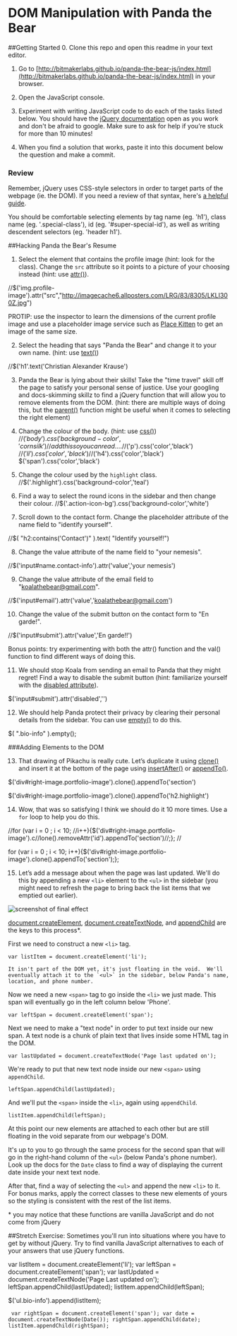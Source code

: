 # DOM Manipulation with Panda the Bear
##Getting Started
0. Clone this repo and open this readme in your text editor.

1. Go to [http://bitmakerlabs.github.io/panda-the-bear-js/index.html](http://bitmakerlabs.github.io/panda-the-bear-js/index.html) in your browser.

2. Open the JavaScript console.

3. Experiment with writing JavaScript code to do each of the tasks listed below.  You should have the [jQuery documentation](http://jquery.com/) open as you work and don't be afraid to google.  Make sure to ask for help if you’re stuck for more than 10 minutes!  

4. When you find a solution that works, paste it into this document below the question and make a commit.


### Review
Remember, jQuery uses CSS-style selectors in order to target parts of the webpage (ie. the DOM).  If you need a review of that syntax, here's [a helpful guide](https://developer.mozilla.org/en/docs/Web/Guide/CSS/Getting_started/Selectors).

You should be comfortable selecting elements by tag name (eg. 'h1'), class name (eg. '.special-class'), id (eg. '#super-special-id'), as well as writing descendent selectors (eg. 'header h1').

##Hacking Panda the Bear's Resume

1. Select the element that contains the profile image (hint: look for the class).  Change the `src` attribute so it points to a picture of your choosing instead (hint: use [attr()](http://api.jquery.com/attr/)).

//$('img.profile-image').attr("src","http://imagecache6.allposters.com/LRG/83/8305/LKLI300Z.jpg")

  PROTIP: use the inspector to learn the dimensions of the current profile image and use a placeholder image service such as [Place Kitten](https://placekitten.com/) to get an image of the same size.

2. Select the heading that says "Panda the Bear" and change it to your own name. (hint: use [text()](http://api.jquery.com/text/))

//$('h1'.text('Christian Alexander Krause')

3. Panda the Bear is lying about their skills!  Take the "time travel" skill off the page to satisfy your personal sense of justice.  Use your googling and docs-skimming skillz to find a jQuery function that will allow you to remove elements from the DOM.  (hint: there are multiple ways of doing this, but the [parent()](http://api.jquery.com/parent/) function might be useful when it comes to selecting the right element)

4. Change the colour of the body. (hint: use [css()](http://api.jquery.com/css/))
//$('body').css('background-color','cornsilk')
//add this so you can read....
//$('p').css('color','black')
//$('li').css('color','black')
//$('h4').css('color','black')
$('span').css('color','black')

5. Change the colour used by the `highlight` class.
//$('.highlight').css('background-color','teal')

6. Find a way to select the round icons in the sidebar and then change their colour.
//$('.action-icon-bg').css('background-color','white')
7. Scroll down to the contact form.  Change the placeholder attribute of the name field to "identify yourself".

//$( "h2:contains('Contact')" ).text( "Identify yourself!")

8. Change the value attribute of the name field to "your nemesis".


//$('input#name.contact-info').attr('value','your nemesis')


9. Change the value attribute of the email field to "koalathebear@gmail.com".


//$('input#email').attr('value','koalathebear@gmail.com')


10. Change the value of the submit button on the contact form to "En garde!".


//$('input#submit').attr('value','En garde!!')

  Bonus points: try experimenting with both the attr() function and the val() function to find different ways of doing this.

11. We should stop Koala from sending an email to Panda that they might regret!  Find a way to disable the submit button (hint: familiarize yourself with the [disabled attribute](http://www.w3schools.com/tags/att_input_disabled.asp)).


$('input#submit').attr('disabled','')


12. We should help Panda protect their privacy by clearing their personal details from the sidebar.  You can use [empty()](https://api.jquery.com/empty/) to do this.

$( ".bio-info" ).empty();

###Adding Elements to the DOM

13. That drawing of Pikachu is really cute.  Let’s duplicate it using [clone()](https://api.jquery.com/clone/) and insert it at the bottom of the page using [insertAfter()](http://api.jquery.com/insertafter/) or [appendTo()](http://api.jquery.com/appendto/).

$('div#right-image.portfolio-image').clone().appendTo('section')

$('div#right-image.portfolio-image').clone().appendTo('h2.highlight')



14. Wow, that was so satisfying I think we should do it 10 more times.  Use a `for` loop to help you do this.



//for (var i = 0 ; i < 10; //i++){$('div#right-image.portfolio-image').c//lone().removeAttr('id').appendTo('section')//;};
//

for (var i = 0 ; i < 10; i++){$('div#right-image.portfolio-image').clone().appendTo('section');};


15. Let’s add a message about when the page was last updated.  We'll do this by appending a new `<li>` element to the `<ul>` in the sidebar (you might need to refresh the page to bring back the list items that we emptied out earlier).  

  ![screenshot of final effect](panda-last-updated.png)

  [document.createElement](https://developer.mozilla.org/en-US/docs/Web/API/Document/createElement), [document.createTextNode](https://developer.mozilla.org/en-US/docs/Web/API/Document/createTextNode), and [appendChild](https://developer.mozilla.org/en-US/docs/Web/API/Node/appendChild) are the keys to this process\*.

  First we need to construct a new `<li>` tag.

  `var listItem = document.createElement('li');`

    It isn't part of the DOM yet, it's just floating in the void.  We'll eventually attach it to the `<ul>` in the sidebar, below Panda's name, location, and phone number.

   Now we need a new `<span>` tag to go inside the `<li>` we just made.  This span will eventually go in the left column below 'Phone'.

  `var leftSpan = document.createElement('span');`

  Next we need to make a "text node" in order to put text inside our new span.  A text node is a chunk of plain text that lives inside some HTML tag in the DOM.

  `var lastUpdated = document.createTextNode('Page last updated on');`

  We're ready to put that new text node inside our new `<span>` using `appendChild`.

  `leftSpan.appendChild(lastUpdated);`

  And we'll put the `<span>` inside the `<li>`, again using `appendChild`.

  `listItem.appendChild(leftSpan);`

  At this point our new elements are attached to each other but are still floating in the void separate from our webpage's DOM.

  It's up to you to go through the same process for the second span that will go in the right-hand column of the `<ul>` (below Panda's phone number).  Look up the docs for the `Date` class to find a way of displaying the current date inside your next text node.

  After that, find a way of selecting the `<ul>` and append the new `<li>` to it.  For bonus marks, apply the correct classes to these new elements of yours so the styling is consistent with the rest of the list items.


\* you may notice that these functions are vanilla JavaScript and do not come from jQuery


##Stretch Exercise:
Sometimes you'll run into situations where you have to get by without jQuery.  Try to find vanilla JavaScript alternatives to each of your answers that use jQuery functions.



var listItem = document.createElement('li');
var leftSpan = document.createElement('span');
var lastUpdated = document.createTextNode('Page Last updated on');
  leftSpan.appendChild(lastUpdated);
  listItem.appendChild(leftSpan);

  $('ul.bio-info').append(listItem);



     var rightSpan = document.createElement('span'); var date = document.createTextNode(Date()); rightSpan.appendChild(date); listItem.appendChild(rightSpan);
